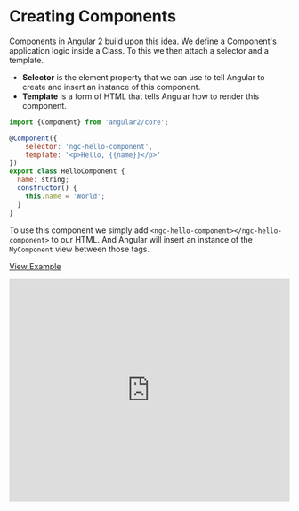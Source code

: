 # Creating Components

Components in Angular 2 build upon this idea. We define a Component's application logic inside a Class. To this we then attach a selector and a template.

- **Selector** is the element property that we can use to tell Angular to create and insert an instance of this component.
- **Template** is a form of HTML that tells Angular how to render this component.

``` js
import {Component} from 'angular2/core';

@Component({
	selector: 'ngc-hello-component',
	template: '<p>Hello, {{name}}</p>'
})
export class HelloComponent {
  name: string;
  constructor() {
    this.name = 'World';
  }
}
```

To use this component we simply add `<ngc-hello-component></ngc-hello-component>` to our HTML. And Angular will insert an instance of the `MyComponent` view between those tags.

[View Example](http://plnkr.co/edit/EGgaHWpGHFl1CDHBQtZl?p=preview)

<iframe style="width: 100%; height: 400px" src="https://embed.plnkr.co/EGgaHWpGHFl1CDHBQtZl" frameborder="0" allowfullscren="allowfullscren"></iframe>

